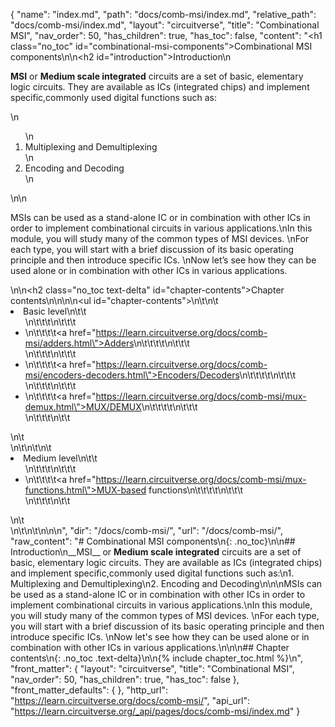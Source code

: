 {
  "name": "index.md",
  "path": "docs/comb-msi/index.md",
  "relative_path": "docs/comb-msi/index.md",
  "layout": "circuitverse",
  "title": "Combinational MSI",
  "nav_order": 50,
  "has_children": true,
  "has_toc": false,
  "content": "<h1 class=\"no_toc\" id=\"combinational-msi-components\">Combinational MSI components</h1>\n\n<h2 id=\"introduction\">Introduction</h2>\n<p><strong>MSI</strong> or <strong>Medium scale integrated</strong> circuits are a set of basic, elementary logic circuits. They are available as ICs (integrated chips) and implement specific,commonly used digital functions such as:</p>\n<ol>\n  <li>Multiplexing and Demultiplexing</li>\n  <li>Encoding and Decoding</li>\n</ol>\n\n<p>MSIs can be used as a stand-alone IC or in combination with other ICs in order to implement combinational circuits in various applications.\nIn this module, you will study many of the common types of MSI devices. \nFor each type, you will start with a brief discussion of its basic operating principle and then introduce specific ICs. \nNow let’s see how they can be used alone or in combination with other ICs in various applications.</p>\n\n<h2 class=\"no_toc text-delta\" id=\"chapter-contents\">Chapter contents</h2>\n\n<!-- -*- engine:django -*- -->\n\n<ul id=\"chapter-contents\">\n\t\n\t<li>Basic level\n\t\t<ul>\n\t\t\t\n\t\t\t<li>\n\t\t\t\t<a href=\"https://learn.circuitverse.org/docs/comb-msi/adders.html\">Adders</a>\n\t\t\t\t\n\t\t\t</li>\n\t\t\t\n\t\t\t<li>\n\t\t\t\t<a href=\"https://learn.circuitverse.org/docs/comb-msi/encoders-decoders.html\">Encoders/Decoders</a>\n\t\t\t\t\n\t\t\t</li>\n\t\t\t\n\t\t\t<li>\n\t\t\t\t<a href=\"https://learn.circuitverse.org/docs/comb-msi/mux-demux.html\">MUX/DEMUX</a>\n\t\t\t\t\n\t\t\t</li>\n\t\t\t\n\t\t</ul>\n\t</li>\n\t\n\t\n\t<li>Medium level\n\t\t<ul>\n\t\t\t\n\t\t\t<li>\n\t\t\t\t<a href=\"https://learn.circuitverse.org/docs/comb-msi/mux-functions.html\">MUX-based functions</a>\n\t\t\t\t\n\t\t\t</li>\n\t\t\t\n\t\t</ul>\n\t</li>\n\t\n\t\n</ul>\n\n",
  "dir": "/docs/comb-msi/",
  "url": "/docs/comb-msi/",
  "raw_content": "# Combinational MSI components\n{: .no_toc}\n\n## Introduction\n__MSI__ or __Medium scale integrated__ circuits are a set of basic, elementary logic circuits. They are available as ICs (integrated chips) and implement specific,commonly used digital functions such as:\n1. Multiplexing and Demultiplexing\n2. Encoding and Decoding\n\n\nMSIs can be used as a stand-alone IC or in combination with other ICs in order to implement combinational circuits in various applications.\nIn this module, you will study many of the common types of MSI devices. \nFor each type, you will start with a brief discussion of its basic operating principle and then introduce specific ICs. \nNow let's see how they can be used alone or in combination with other ICs in various applications.\n\n\n## Chapter contents\n{: .no_toc .text-delta}\n\n{% include chapter_toc.html %}\n",
  "front_matter": {
    "layout": "circuitverse",
    "title": "Combinational MSI",
    "nav_order": 50,
    "has_children": true,
    "has_toc": false
  },
  "front_matter_defaults": {
  },
  "http_url": "https://learn.circuitverse.org/docs/comb-msi/",
  "api_url": "https://learn.circuitverse.org/_api/pages/docs/comb-msi/index.md"
}